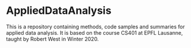 # AppliedDataAnalysis
This is a repository containing methods, code samples and summaries for applied data analysis. It is based on the course CS401 at EPFL Lausanne, taught by Robert West in Winter 2020.

